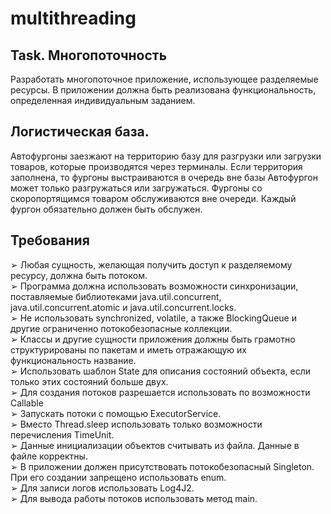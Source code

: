 # multithreading
## Task. Многопоточность
Разработать многопоточное приложение, использующее разделяемые ресурсы. В приложении должна быть реализована функциональность, определенная индивидуальным заданием.  
## Логистическая база. 
Автофургоны заезжают на территорию базу для разгрузки или загрузки товаров, которые производятся через терминалы. Если территория заполнена, то фургоны выстраиваются в очередь вне базы Автофургон может только разгружаться или загружаться. Фургоны со скоропортящимся товаром обслуживаются вне очереди. Каждый фургон обязательно должен быть обслужен.  
## Требования
➢ Любая сущность, желающая получить доступ к разделяемому ресурсу, должна быть потоком.  
➢ Программа должна использовать возможности синхронизации, поставляемые библиотеками java.util.concurrent, java.util.concurrent.atomic и java.util.concurrent.locks.  
➢ Не использовать synchronized, volatile, а также BlockingQueue и другие ограниченно потокобезопасные коллекции.  
➢ Классы и другие сущности приложения должны быть грамотно структурированы по пакетам и иметь отражающую их функциональность название.  
➢ Использовать шаблон State для описания состояний объекта, если только этих состояний больше двух.  
➢ Для создания потоков разрешается использовать по возможности Callable  
➢ Запускать потоки с помощью ExecutorService.  
➢ Вместо Thread.sleep использовать только возможности перечисления TimeUnit.  
➢ Данные инициализации объектов считывать из файла. Данные в файле корректны.  
➢ В приложении должен присутствовать потокобезопасный Singleton. При его создании запрещено использовать enum.  
➢ Для записи логов использовать Log4J2.  
➢ Для вывода работы потоков использовать метод main.  
